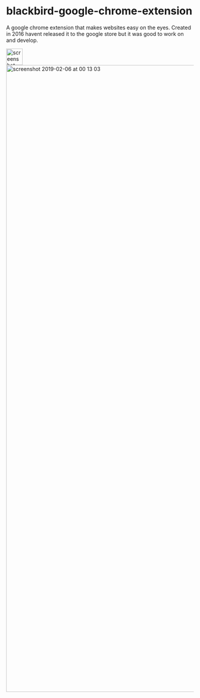 # blackbird-google-chrome-extension
A google chrome extension that makes websites easy on the eyes.
Created in 2016 havent released it to the google store but it was good to work on and develop.

<img width="44" alt="screenshot 2019-02-06 at 00 13 19" src="https://user-images.githubusercontent.com/7544317/52313147-4aa23d80-29a5-11e9-8992-973e706927a2.png">

<img width="1680" alt="screenshot 2019-02-06 at 00 13 03" src="https://user-images.githubusercontent.com/7544317/52313146-4a09a700-29a5-11e9-90ad-678eccf76e7c.png">
